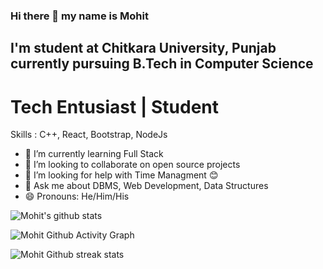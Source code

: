 ### Hi there 👋 my name is Mohit
## I'm student at Chitkara University, Punjab currently pursuing B.Tech in Computer Science
# Tech Entusiast | Student 

Skills : C++, React, Bootstrap, NodeJs

- 🌱 I’m currently learning Full Stack
- 👯 I’m looking to collaborate on open source projects
- 🤔 I’m looking for help with Time Managment 😊
- 💬 Ask me about DBMS, Web Development, Data Structures
- 😄 Pronouns: He/Him/His

![Mohit's github stats](https://github-readme-stats.vercel.app/api?username=Mohit0234&show_icons=true&hide_border=false)


![Mohit Github Activity Graph](https://activity-graph.herokuapp.com/graph?username=Mohit0234)

![Mohit Github streak stats](https://github-readme-streak-stats.herokuapp.com/?user=Mohit0234)
